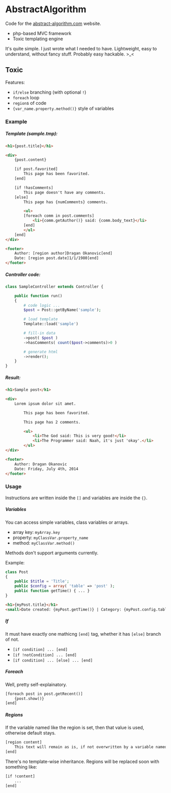 AbstractAlgorithm
=================

Code for the [abstract-algorithm.com](http://abstract-algorithm.com/) website.

 - php-based MVC framework
 - Toxic templating engine

It's quite simple. I just wrote what I needed to have. Lightweight, easy to understand, without fancy stuff. Probably easy hackable. >_<


## Toxic
Features:

 - `if/else` branching (with optional `!`)
 - `foreach` loop
 - `region`s of code
 - `{var_name.property.method()}` style of variables

### Example

##### Template (sample.tmp):

```html
<h1>{post.title}</h1>

<div>
    {post.content}

    [if post.favorited]
        This page has been favorited.
    [end]

    [if !hasComments]
        This page doesn't have any comments.
    [else]
        This page has {numComments} comments.

        <ul>
        [foreach comm in post.comments]
            <li>{comm.getAuthor()} said: {comm.body_text}</li>
        [end]
        </ul>
    [end]
</div>

<footer>
    Author: [region author]Dragan Okanovic[end]
    Date: [region post.date]1/1/1980[end]
</footer>
```

##### Controller code:

```php
class SampleController extends Controller {

    public function run()
    {
        # code logic ...
        $post = Post::getByName('sample');

        # load template
        Template::load('sample')

        # fill-in data
        ->post( $post )
        ->hasComments( count($post->comments)>0 )

        # generate html
        ->render();
    }
}
```

##### Result:

```html
<h1>Sample post</h1>

<div>
    Lorem ipsum dolor sit amet.

        This page has been favorited.

        This page has 2 comments.

        <ul>
            <li>The God said: This is very good!</li>
            <li>The Programmer said: Naah, it's just 'okay'.</li>
        </ul> 
</div>

<footer>
    Author: Dragan Okanovic
    Date: Friday, July 4th, 2014
</footer>
```

### Usage

Instructions are written inside the `[]` and variables are inside the `{}`.

##### Variables

You can access simple variables, class variables or arrays.

 - array key: `myArray.key`
 - property: `myClassVar.property_name`
 - method: `myClassVar.method()`

Methods don't support arguments currently.

Example:

```php
class Post
{
    public $title = 'Title';
    public $config = array( 'table' => 'post' );
    public function getTime() { ... }    
}
```

```html
<h1>{myPost.title}</h1>
<small>Date created: {myPost.getTime()} | Category: {myPost.config.table}</small>

```

##### If

It must have exactly one mathicng `[end]` tag, whether it has `[else]` branch of not.

 - `[if condition] ... [end]`
 - `[if !notCondition] ... [end]`
 - `[if condition] ... [else] ... [end]`

##### Foreach

Well, pretty self-explainatory.

```html
[foreach post in post.getRecent()]
    {post.show()}
[end]
```

##### Regions

If the variable named like the region is set, then that value is used, otherwise default stays.

```html
[region content]
    This text will remain as is, if not overwritten by a variable named 'content'.
[end]
```

There's no template-wise inheritance. Regions will be replaced soon with something like:

```html
[if !content]
    ...
[end]
```